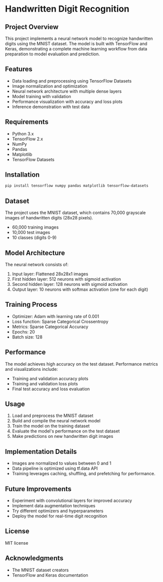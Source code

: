 # Handwritten Digit Recognition

## Project Overview
This project implements a neural network model to recognize handwritten digits using the MNIST dataset. The model is built with TensorFlow and Keras, demonstrating a complete machine learning workflow from data preparation to model evaluation and prediction.

## Features
- Data loading and preprocessing using TensorFlow Datasets
- Image normalization and optimization
- Neural network architecture with multiple dense layers
- Model training with validation
- Performance visualization with accuracy and loss plots
- Inference demonstration with test data

## Requirements
- Python 3.x
- TensorFlow 2.x
- NumPy
- Pandas
- Matplotlib
- TensorFlow Datasets

## Installation
```bash
pip install tensorflow numpy pandas matplotlib tensorflow-datasets
```

## Dataset
The project uses the MNIST dataset, which contains 70,000 grayscale images of handwritten digits (28x28 pixels).
- 60,000 training images
- 10,000 test images
- 10 classes (digits 0-9)

## Model Architecture
The neural network consists of:
1. Input layer: Flattened 28x28x1 images
2. First hidden layer: 512 neurons with sigmoid activation
3. Second hidden layer: 128 neurons with sigmoid activation
4. Output layer: 10 neurons with softmax activation (one for each digit)

## Training Process
- Optimizer: Adam with learning rate of 0.001
- Loss function: Sparse Categorical Crossentropy
- Metrics: Sparse Categorical Accuracy
- Epochs: 20
- Batch size: 128

## Performance
The model achieves high accuracy on the test dataset. Performance metrics and visualizations include:
- Training and validation accuracy plots
- Training and validation loss plots
- Final test accuracy and loss evaluation

## Usage
1. Load and preprocess the MNIST dataset
2. Build and compile the neural network model
3. Train the model on the training dataset
4. Evaluate the model's performance on the test dataset
5. Make predictions on new handwritten digit images

## Implementation Details
- Images are normalized to values between 0 and 1
- Data pipeline is optimized using tf.data API
- Training leverages caching, shuffling, and prefetching for performance.

## Future Improvements
- Experiment with convolutional layers for improved accuracy
- Implement data augmentation techniques
- Try different optimizers and hyperparameters
- Deploy the model for real-time digit recognition

## License
MIT license

## Acknowledgments
- The MNIST dataset creators
- TensorFlow and Keras documentation
